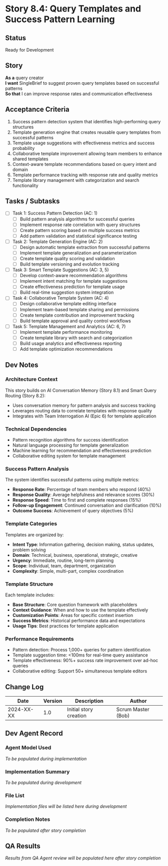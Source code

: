 # Story 8.4: Query Templates and Success Pattern Learning

## Status
Ready for Development

## Story
**As a** query creator  
**I want** SingleBrief to suggest proven query templates based on successful patterns  
**So that** I can improve response rates and communication effectiveness

## Acceptance Criteria
1. Success pattern detection system that identifies high-performing query structures
2. Template generation engine that creates reusable query templates from successful patterns
3. Template usage suggestions with effectiveness metrics and success probability
4. Collaborative template improvement allowing team members to enhance shared templates
5. Context-aware template recommendations based on query intent and domain
6. Template performance tracking with response rate and quality metrics
7. Template library management with categorization and search functionality

## Tasks / Subtasks
- [ ] Task 1: Success Pattern Detection (AC: 1)
  - [ ] Build pattern analysis algorithms for successful queries
  - [ ] Implement response rate correlation with query structures
  - [ ] Create pattern scoring based on multiple success metrics
  - [ ] Add pattern validation and statistical significance testing
- [ ] Task 2: Template Generation Engine (AC: 2)
  - [ ] Design automatic template extraction from successful patterns
  - [ ] Implement template generalization and parameterization
  - [ ] Create template quality scoring and validation
  - [ ] Build template versioning and evolution tracking
- [ ] Task 3: Smart Template Suggestions (AC: 3, 5)
  - [ ] Develop context-aware recommendation algorithms
  - [ ] Implement intent matching for template suggestions
  - [ ] Create effectiveness prediction for template usage
  - [ ] Build real-time suggestion system integration
- [ ] Task 4: Collaborative Template System (AC: 4)
  - [ ] Design collaborative template editing interface
  - [ ] Implement team-based template sharing and permissions
  - [ ] Create template contribution and improvement tracking
  - [ ] Build template approval and quality control workflows
- [ ] Task 5: Template Management and Analytics (AC: 6, 7)
  - [ ] Implement template performance monitoring
  - [ ] Create template library with search and categorization
  - [ ] Build usage analytics and effectiveness reporting
  - [ ] Add template optimization recommendations

## Dev Notes

### Architecture Context
This story builds on AI Conversation Memory (Story 8.1) and Smart Query Routing (Story 8.2):
- Uses conversation memory for pattern analysis and success tracking
- Leverages routing data to correlate templates with response quality
- Integrates with Team Interrogation AI (Epic 6) for template application

### Technical Dependencies
- Pattern recognition algorithms for success identification
- Natural language processing for template generalization
- Machine learning for recommendation and effectiveness prediction
- Collaborative editing system for template management

### Success Pattern Analysis
The system identifies successful patterns using multiple metrics:
- **Response Rate**: Percentage of team members who respond (40%)
- **Response Quality**: Average helpfulness and relevance scores (30%)
- **Response Speed**: Time to first and complete responses (15%)
- **Follow-up Engagement**: Continued conversation and clarification (10%)
- **Outcome Success**: Achievement of query objectives (5%)

### Template Categories
Templates are organized by:
- **Intent Type**: Information gathering, decision making, status updates, problem solving
- **Domain**: Technical, business, operational, strategic, creative
- **Urgency**: Immediate, routine, long-term planning
- **Scope**: Individual, team, department, organization
- **Complexity**: Simple, multi-part, complex coordination

### Template Structure
Each template includes:
- **Base Structure**: Core question framework with placeholders
- **Context Guidance**: When and how to use the template effectively
- **Customization Points**: Areas for specific context insertion
- **Success Metrics**: Historical performance data and expectations
- **Usage Tips**: Best practices for template application

### Performance Requirements
- Pattern detection: Process 1,000+ queries for pattern identification
- Template suggestion time: <100ms for real-time query assistance
- Template effectiveness: 90%+ success rate improvement over ad-hoc queries
- Collaborative editing: Support 50+ simultaneous template editors

## Change Log
| Date | Version | Description | Author |
|------|---------|-------------|---------|
| 2024-XX-XX | 1.0 | Initial story creation | Scrum Master (Bob) |

## Dev Agent Record

### Agent Model Used
*To be populated during implementation*

### Implementation Summary
*To be populated during development*

### File List
*Implementation files will be listed here during development*

### Completion Notes
*To be populated after story completion*

## QA Results
*Results from QA Agent review will be populated here after story completion*